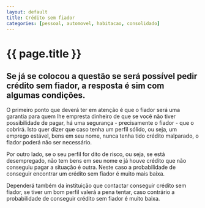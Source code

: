 ```yaml
---
layout: default
title: Crédito sem fiador
categories: [pessoal, automovel, habitacao, consolidado]
---
```


# {{ page.title }}

## Se já se colocou a questão se será possível pedir crédito sem fiador, a resposta é sim com algumas condições.

O primeiro ponto que deverá ter em atenção é que o fiador será uma garantia para quem lhe empresta dinheiro de que se você não tiver possibilidade de pagar, há uma segurança - precisamente o fiador - que o cobrirá. Isto quer dizer que caso tenha um perfil sólido, ou seja, um emprego estável, bens em seu nome, nunca tenha tido crédito malparado, o fiador poderá não ser necessário.

Por outro lado, se o seu perfil for dito de risco, ou seja, se está desempregado, não tem bens em seu nome e já houve crédito que não conseguiu pagar a situação é outra. Neste caso a probabilidade de conseguir encontrar um crédito sem fiador é muito mais baixa.

Dependerá também da instituição que contactar conseguir crédito sem fiador, se tiver um bom perfil valerá a pena tentar, caso contrário a probabilidade de conseguir crédito sem fiador é muito baixa.